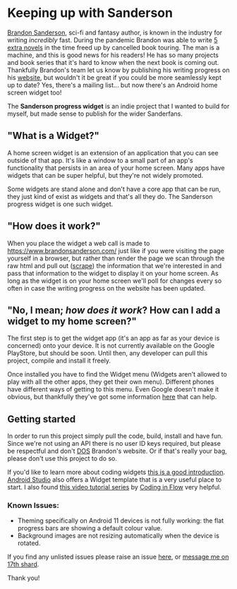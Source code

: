 # Keeping up with Sanderson

[Brandon Sanderson](https://en.wikipedia.org/wiki/Brandon_Sanderson), sci-fi and fantasy author, is known in the industry for writing _incredibly_ fast. During the pandemic Brandon was able to write [5 extra novels](https://www.youtube.com/watch?v=6a-k6eaT-jQ) in the time freed up by cancelled book touring. The man is a machine, and this is good news for his readers! He has so many projects and book series that it's hard to know when the next book is coming out. Thankfully Brandon's team let us know by publishing his writing progress on his [website]([https://www.brandonsanderson.com/](https://www.brandonsanderson.com/)), but wouldn't it be great if you could be more seamlessly kept up to date? Yes, there's a mailing list... but now there's an Android home screen widget too!

The **Sanderson progress widget** is an indie project that I wanted to build for myself, but made sense to publish for the wider Sanderfans.

## "What is a Widget?"
A home screen widget is an extension of an application that you can see outside of that app. It's like a window to a small part of an app's functionality that persists in an area of your home screen. Many apps have widgets that can be super helpful, but they're not widely promoted.

Some widgets are stand alone and don't have a core app that can be run, they just kind of exist as widgets and that's all they do. The Sanderson progress widget is one such widget.

## "How does it work?"
When you place the widget a web call is made to https://www.brandonsanderson.com/ just like if you were visiting the page yourself in a browser, but rather than render the page we scan through the raw html and pull out ([scrape](https://en.wikipedia.org/wiki/Web_scraping)) the information that we're interested in and pass that information to the widget to display it on your home screen. As long as the widget is on your home screen we'll poll for changes every so often in case the writing progress on the website has been updated.

## "No, I mean; *how does it work*? How can I add a widget to my home screen?"
The first step is to get the widget app (it's an app as far as your device is concerned) onto your device. It is not currently available on the Google PlayStore, but should be soon. Until then, any developer can pull this project, compile and install it freely.

Once installed you have to find the Widget menu (Widgets aren't allowed to play with all the other apps, they get their own menu). Different phones have different ways of getting to this menu. Even Google doesn't make it obvious, but thankfully they've got some information [here](https://support.google.com/android/answer/9450271?hl=en-GB#zippy=%2Cadd-or-resize-a-widget) that can help.

## Getting started
In order to run this project simply pull the code, build, install and have fun. Since we're not using an API there is no user ID keys required, but please be respectful and don't [DOS](https://en.wikipedia.org/wiki/Denial-of-service_attack) Brandon's website. Or if that's really your bag, please don't use this project to do so.

If you'd like to learn more about coding widgets [this is a good introduction](https://developer.android.com/guide/topics/appwidgets/overview). [Android Studio](https://developer.android.com/studio) also offers a Widget template that is a very useful place to start. I also found [this video tutorial series](https://www.youtube.com/playlist?list=PLrnPJCHvNZuDCoET8jL2VK4YVRNhVEy0K) by [Coding in Flow](https://www.youtube.com/c/CodinginFlow) very helpful.


### Known Issues:
- Theming specifically on Android 11 devices is not fully working: the flat progress bars are showing a default colour value.
- Background images are not resizing automatically when the device is rotated.

If you find any unlisted issues please raise an issue [here](https://github.com/ITJammish/sanderson-widget/issues), or [message me on 17th shard](https://www.17thshard.com/forum/messenger/compose/?to=14030).

Thank you!